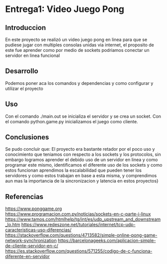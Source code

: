 # Entrega1: Video Juego Pong
## Introduccion
En este proyecto se realizó un video juego pong en linea para que se pudiese jugar con multiples consolas unidas via internet, el proposito
de este fue aprender como por medio de sockets podriamos conectar un servidor en linea funcional
## Desarrollo
Podemos poner aca los comandos y dependencias y como configurar y utilizar el proyecto
## Uso
Con el comando ./main.out se inicializa el servidor y se crea un socket.
Con el comando python.game.py inicializamos el juego como cliente.
## Conclusiones
Se pudo concluir que: El proyecto era bastante retador por el poco uso y conocimiento que teniamos con respecto a los sockets y los protocolos, sin embargo 
logramos aprender el debido uso de un servidor en linea y como programar este mismo, identificamos el diferente uso de los sockets y como estos funcionan 
aprendimos la escalabilidad que pueden tener los servidores y como estos trabajan en base a esta misma, y comprendimos aun mas la importancia de la
sincronizacion y latencia en estos proyectos}
## Referencias 
https://www.ponggame.org
https://www.programacion.com.py/noticias/sockets-en-c-parte-i-linux
https://www.tamos.com/htmlhelp/tg/int/es/udp_upstream_and_downstream_lo.htm
https://www.redeszone.net/tutoriales/internet/tcp-udp-caracteristicas-uso-diferencias/
https://stackoverflow.com/questions/4713582/simple-online-pong-game-network-synchronization
https://barcelonageeks.com/aplicacion-simple-de-cliente-servidor-en-c/
https://es.stackoverflow.com/questions/571255/codigo-de-c-funciona-diferente-en-servidor

